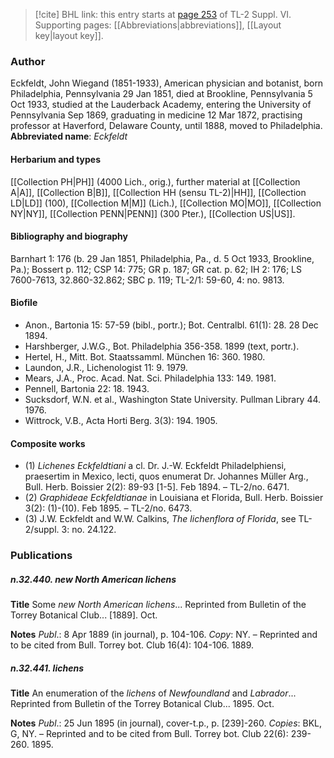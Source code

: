 > [!cite] BHL link: this entry starts at [page 253](https://www.biodiversitylibrary.org/page/33260241) of TL-2 Suppl. VI.
> Supporting pages: [[Abbreviations|abbreviations]], [[Layout key|layout key]].

### Author

Eckfeldt, John Wiegand (1851-1933), American physician and botanist, born Philadelphia, Pennsylvania 29 Jan 1851, died at Brookline, Pennsylvania 5 Oct 1933, studied at the Lauderback Academy, entering the University of Pennsylvania Sep 1869, graduating in medicine 12 Mar 1872, practising professor at Haverford, Delaware County, until 1888, moved to Philadelphia. 
**Abbreviated name**: *Eckfeldt*

#### Herbarium and types

[[Collection PH|PH]] (4000 Lich., orig.), further material at [[Collection A|A]], [[Collection B|B]], [[Collection HH (sensu TL-2)|HH]], [[Collection LD|LD]] (100), [[Collection M|M]] (Lich.), [[Collection MO|MO]], [[Collection NY|NY]], [[Collection PENN|PENN]] (300 Pter.), [[Collection US|US]].

#### Bibliography and biography

Barnhart 1: 176 (b. 29 Jan 1851, Philadelphia, Pa., d. 5 Oct 1933, Brookline, Pa.); Bossert p. 112; CSP 14: 775; GR p. 187; GR cat. p. 62; IH 2: 176; LS 7600-7613, 32.860-32.862; SBC p. 119; TL-2/1: 59-60, 4: no. 9813.

#### Biofile

- Anon., Bartonia 15: 57-59 (bibl., portr.); Bot. Centralbl. 61(1): 28. 28 Dec 1894.
- Harshberger, J.W.G., Bot. Philadelphia 356-358. 1899 (text, portr.).
- Hertel, H., Mitt. Bot. Staatssamml. München 16: 360. 1980.
- Laundon, J.R., Lichenologist 11: 9. 1979.
- Mears, J.A., Proc. Acad. Nat. Sci. Philadelphia 133: 149. 1981.
- Pennell, Bartonia 22: 18. 1943.
- Sucksdorf, W.N. et al., Washington State University. Pullman Library 44. 1976.
- Wittrock, V.B., Acta Horti Berg. 3(3): 194. 1905.

#### Composite works

- (1) *Lichenes Eckfeldtiani* a cl. Dr. J.-W. Eckfeldt Philadelphiensi, praesertim in Mexico, lecti, quos enumerat Dr. Johannes Müller Arg., Bull. Herb. Boissier 2(2): 89-93 \[1-5\]. Feb 1894. – TL-2/no. 6471.
- (2) *Graphideae Eckfeldtianae* in Louisiana et Florida, Bull. Herb. Boissier 3(2): (1)-(10). Feb 1895. – TL-2/no. 6473.
- (3) J.W. Eckfeldt and W.W. Calkins, *The lichenflora of Florida*, see TL-2/suppl. 3: no.
24.122.

### Publications

##### n.32.440. new North American lichens

**Title**
Some *new North American lichens*... Reprinted from Bulletin of the Torrey Botanical Club... \[1889\]. Oct.

**Notes**
*Publ*.: 8 Apr 1889 (in journal), p. 104-106. *Copy*: NY. – Reprinted and to be cited from Bull. Torrey bot. Club 16(4): 104-106. 1889.

##### n.32.441. lichens

**Title**
An enumeration of the *lichens* of *Newfoundland* and *Labrador*... Reprinted from Bulletin of the Torrey Botanical Club... 1895. Oct.

**Notes**
*Publ*.: 25 Jun 1895 (in journal), cover-t.p., p. \[239\]-260. *Copies*: BKL, G, NY. – Reprinted and to be cited from Bull. Torrey bot. Club 22(6): 239-260. 1895.

